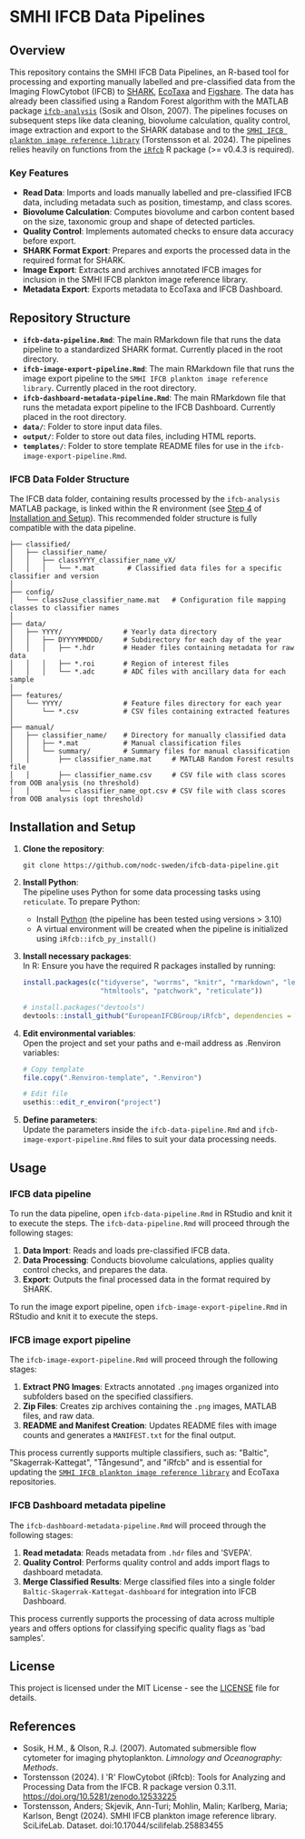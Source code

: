 # SMHI IFCB Data Pipelines

## Overview

This repository contains the SMHI IFCB Data Pipelines, an R-based tool for processing and exporting manually labelled and pre-classified data from the Imaging FlowCytobot (IFCB) to [SHARK](https://sharkweb.smhi.se/), [EcoTaxa](https://ecotaxa.obs-vlfr.fr/) and [Figshare](https://figshare.scilifelab.se/). The data has already been classified using a Random Forest algorithm with the MATLAB package [`ifcb-analysis`](https://github.com/hsosik/ifcb-analysis) (Sosik and Olson, 2007). The pipelines focuses on subsequent steps like data cleaning, biovolume calculation, quality control, image extraction and export to the SHARK database and to the [`SMHI IFCB plankton image reference library`](https://doi.org/10.17044/scilifelab.25883455) (Torstensson et al. 2024). The pipelines relies heavily on functions from the [`iRfcb`](https://github.com/EuropeanIFCBGroup/iRfcb) R package (>= v0.4.3 is required).

### Key Features
- **Read Data**: Imports and loads manually labelled and pre-classified IFCB data, including metadata such as position, timestamp, and class scores.
- **Biovolume Calculation**: Computes biovolume and carbon content based on the size, taxonomic group and shape of detected particles.
- **Quality Control**: Implements automated checks to ensure data accuracy before export.
- **SHARK Format Export**: Prepares and exports the processed data in the required format for SHARK.
- **Image Export**: Extracts and archives annotated IFCB images for inclusion in the SMHI IFCB plankton image reference library.
- **Metadata Export**: Exports metadata to EcoTaxa and IFCB Dashboard.

## Repository Structure
- **`ifcb-data-pipeline.Rmd`**: The main RMarkdown file that runs the data pipeline to a standardized SHARK format. Currently placed in the root directory.
- **`ifcb-image-export-pipeline.Rmd`**: The main RMarkdown file that runs the image export pipeline to the `SMHI IFCB plankton image reference library`. Currently placed in the root directory.
- **`ifcb-dashboard-metadata-pipeline.Rmd`**: The main RMarkdown file that runs the metadata export pipeline to the IFCB Dashboard. Currently placed in the root directory.
- **`data/`**: Folder to store input data files.
- **`output/`**: Folder to store out data files, including HTML reports.
- **`templates/`**: Folder to store template README files for use in the `ifcb-image-export-pipeline.Rmd`.

### IFCB Data Folder Structure
The IFCB data folder, containing results processed by the `ifcb-analysis` MATLAB package, is linked within the R environment (see [Step 4](#step-4) of [Installation and Setup](#installation-and-setup)). This recommended folder structure is fully compatible with the data pipeline.

```
├── classified/
│   ├── classifier_name/
│   │   ├── classYYYY_classifier_name_vX/
│   │   │   └── *.mat        # Classified data files for a specific classifier and version
│
├── config/
│   └── class2use_classifier_name.mat   # Configuration file mapping classes to classifier names
│
├── data/
│   ├── YYYY/               # Yearly data directory
│   │   ├── DYYYYMMDDD/     # Subdirectory for each day of the year
│   │   │   ├── *.hdr       # Header files containing metadata for raw data
│   │   │   ├── *.roi       # Region of interest files
│   │   │   └── *.adc       # ADC files with ancillary data for each sample
│
├── features/
│   └── YYYY/               # Feature files directory for each year
│       └── *.csv           # CSV files containing extracted features
│
├── manual/
│   ├── classifier_name/    # Directory for manually classified data
│   │   ├── *.mat           # Manual classification files
│   │   └── summary/        # Summary files for manual classification
│   │       ├── classifier_name.mat     # MATLAB Random Forest results file
│   │       ├── classifier_name.csv     # CSV file with class scores from OOB analysis (no threshold)
│   │       └── classifier_name_opt.csv # CSV file with class scores from OOB analysis (opt threshold)
```

## Installation and Setup

1. **Clone the repository**:  
   ```
   git clone https://github.com/nodc-sweden/ifcb-data-pipeline.git
   ```

2. **Install Python**:  
   The pipeline uses Python for some data processing tasks using `reticulate`. To prepare Python:
   - Install [Python](https://www.python.org/downloads/) (the pipeline has been tested using versions > 3.10)
   - A virtual environment will be created when the pipeline is initialized using `iRfcb::ifcb_py_install()`

3. **Install necessary packages**:  
   In R: Ensure you have the required R packages installed by running:
   ```r
   install.packages(c("tidyverse", "worrms", "knitr", "rmarkdown", "leaflet", 
                      "htmltools", "patchwork", "reticulate"))
   
   # install.packages("devtools")
   devtools::install_github("EuropeanIFCBGroup/iRfcb", dependencies = TRUE)
   ```
   
4. <a name="step-4"></a> **Edit environmental variables**:  
   Open the project and set your paths and e-mail address as .Renviron variables:
   ```r
   # Copy template
   file.copy(".Renviron-template", ".Renviron")
   
   # Edit file
   usethis::edit_r_environ("project")
   ```

5. **Define parameters**:  
   Update the parameters inside the `ifcb-data-pipeline.Rmd` and `ifcb-image-export-pipeline.Rmd` files to suit your data processing needs.

## Usage

### IFCB data pipeline

To run the data pipeline, open `ifcb-data-pipeline.Rmd` in RStudio and knit it to execute the steps. The `ifcb-data-pipeline.Rmd` will proceed through the following stages:

1. **Data Import**: Reads and loads pre-classified IFCB data.
2. **Data Processing**: Conducts biovolume calculations, applies quality control checks, and prepares the data.
3. **Export**: Outputs the final processed data in the format required by SHARK.

To run the image export pipeline, open `ifcb-image-export-pipeline.Rmd` in RStudio and knit it to execute the steps.

### IFCB image export pipeline

The `ifcb-image-export-pipeline.Rmd` will proceed through the following stages:

1. **Extract PNG Images**: Extracts annotated `.png` images organized into subfolders based on the specified classifiers.
2. **Zip Files**: Creates zip archives containing the `.png` images, MATLAB files, and raw data.
3. **README and Manifest Creation**: Updates README files with image counts and generates a `MANIFEST.txt` for the final output.

This process currently supports multiple classifiers, such as: "Baltic", "Skagerrak-Kattegat", "Tångesund", and "iRfcb" and is essential for updating the [`SMHI IFCB plankton image reference library`](https://doi.org/10.17044/scilifelab.25883455) and EcoTaxa repositories.

### IFCB Dashboard metadata pipeline

The `ifcb-dashboard-metadata-pipeline.Rmd` will proceed through the following stages:

1. **Read metadata**: Reads metadata from `.hdr` files and 'SVEPA'.
2. **Quality Control**: Performs quality control and adds import flags to dashboard metadata.
3. **Merge Classified Results**: Merge classified files into a single folder `Baltic-Skagerrak-Kattegat-dashboard` for integration into IFCB Dashboard.

This process currently supports the processing of data across multiple years and offers options for classifying specific quality flags as 'bad samples'.

## License

This project is licensed under the MIT License - see the [LICENSE](LICENSE) file for details.

## References
- Sosik, H.M., & Olson, R.J. (2007). Automated submersible flow cytometer for imaging phytoplankton. *Limnology and Oceanography: Methods*.
- Torstensson (2024). I 'R' FlowCytobot (iRfcb): Tools for Analyzing and Processing Data from the IFCB. R package version 0.3.11. https://doi.org/10.5281/zenodo.12533225
- Torstensson, Anders; Skjevik, Ann-Turi; Mohlin, Malin; Karlberg, Maria; Karlson, Bengt (2024). SMHI IFCB plankton image reference library. SciLifeLab. Dataset. doi:10.17044/scilifelab.25883455
